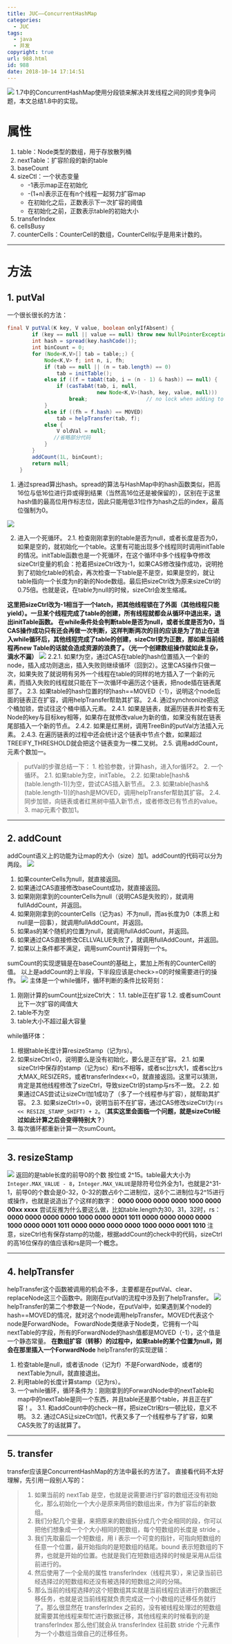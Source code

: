 ```yaml
---
title: JUC——ConcurrentHashMap
categories:
  - JUC
tags:
  - java
  - 并发
copyright: true
url: 988.html
id: 988
date: 2018-10-14 17:14:51
---
```


![](https://kherrisanbucketone.oss-cn-shanghai.aliyuncs.com/dbdcdc86ee06761292636a46d6fc8878.png) 1.7中的ConcurrentHashMap使用分段锁来解决并发线程之间的同步竞争问题，本文总结1.8中的实现。

<!-- more -->

属性
==

1.  table：Node类型的数组，用于存放散列桶
2.  nextTable：扩容阶段的新的table
3.  baseCount
4.  sizeCtl：一个状态变量
    *   -1表示map正在初始化
    *   -(1+n)表示正在有n个线程一起努力扩容map
    *   在初始化之后，正数表示下一次扩容的阈值
    *   在初始化之前，正数表示table的初始大小
5.  transferIndex
6.  cellsBusy
7.  counterCells：CounterCell的数组，CounterCell似乎是用来计数的。

* * *

方法
==

1\. putVal
----------

一个很长很长的方法：

```java
final V putVal(K key, V value, boolean onlyIfAbsent) {
        if (key == null || value == null) throw new NullPointerException();
        int hash = spread(key.hashCode());
        int binCount = 0;
        for (Node<K,V>[] tab = table;;) {
            Node<K,V> f; int n, i, fh;
            if (tab == null || (n = tab.length) == 0)
                tab = initTable();
            else if ((f = tabAt(tab, i = (n - 1) & hash)) == null) {
                if (casTabAt(tab, i, null,
                             new Node<K,V>(hash, key, value, null)))
                    break;                   // no lock when adding to empty bin
            }
            else if ((fh = f.hash) == MOVED)
                tab = helpTransfer(tab, f);
            else {
                V oldVal = null;
               //省略部分代码
            }
        }
        addCount(1L, binCount);
        return null;
    }

```

1.  通过spread算出hash。spread的算法与HashMap中的hash函数类似，把高16位与低16位进行异或得到结果（当然高16位还是被保留的），区别在于这里hash值的最高位用作标志位，因此只能用低31位作为hash之后的index，最高位强制为0。

![](https://kherrisanbucketone.oss-cn-shanghai.aliyuncs.com/41c3beacdddb68b5f1d36a4c8f64e884.png)

2.  进入一个死循环。 2.1. 检查刚刚拿到的table是否为null，或者长度是否为0，如果是空的，就初始化一个table。这里有可能出现多个线程同时调用initTable的情况。initTable函数也是一个死循环，在这个循环中多个线程争夺修改sizeCtrl变量的机会：抢着把sizeCtrl改为-1，如果CAS修改操作成功，说明抢到了初始化table的机会，再次检查一下table是不是空，如果是空的，就让table指向一个长度为n的新的Node数组。最后把sizeCtrl改为原来sizeCtrl的0.75倍。也就是说，在table为null的时候，sizeCtrl会发生缩减。

**这里把sizeCtrl改为-1相当于一个latch，把其他线程锁在了外面（其他线程只能yield）。一旦某个线程完成了table的创建，所有线程就都会从循环中退出来，退出initTable函数。** **在while条件处会判断table是否为null，或者长度是否为0，当CAS操作成功只有还会再做一次判断，这样判断两次的目的应该是为了防止在进入while循环后，其他线程完成了table的创建，sizeCtrl变为正数，那如果当前线程再new Table的话就会造成资源的浪费了。（光一个创建数组操作就如此复杂，滴水不漏）** ![](https://kherrisanbucketone.oss-cn-shanghai.aliyuncs.com/e4d0c7796b2b0dcde9efc3856ef7cc13.png) 2.2.1. 如果f为空，通过CAS在table的hash位置插入一个新的node，插入成功则退出，插入失败则继续循环（回到2）。这里CAS操作只做一次，如果失败了就说明有另外一个线程在table的同样的地方插入了一个新的元素，而插入失败的线程就只能在下一次循环中遍历这个链表，把node插在链表尾部了。 2.3. 如果table的hash位置的f的hash==MOVED（-1），说明这个node后面的链表正在扩容，调用helpTransfer帮助其扩容。 2.4. 通过synchronize把这个桶加锁，尝试往这个桶中插入元素。 2.4.1. 如果是链表，就遍历链表并检查有无Node的key与目标key相等，如果存在就修改value为新的值，如果没有就在链表尾部插入一个新的节点。 2.4.2. 如果是红黑树，调用TreeBin的putVal方法插入元素。 2.4.3. 在遍历链表的过程中还会统计这个链表中节点个数，如果超过TREEIFY_THRESHOLD就会把这个链表变为一棵二叉树。 2.5. 调用addCount，元素个数加一。

> putVal的步骤总结一下： 1. 检验参数，计算hash，进入for循环2。 2. 一个循环。 2.1. 如果table为空，initTable。 2.2. 如果table\[hash&(table.length-1)\]为空，尝试CAS插入新节点。 2.3. 如果table\[hash&(table.length-1)\]的hash是MOVED，调用helpTransfer帮助其扩容。 2.4. 同步加锁，向链表或者红黑树中插入新节点，或者修改已有节点的value。 3. map元素个数加1。

* * *

2\. addCount
------------

addCount语义上的功能为让map的大小（size）加1。addCount的代码可以分为两段。 ![](https://kherrisanbucketone.oss-cn-shanghai.aliyuncs.com/987256f0e0ac59d7826222cacb3183a0.png)

1.  如果counterCells为null，就直接返回。
2.  如果通过CAS直接修改baseCount成功，就直接返回。
3.  如果刚刚拿到的counterCells为null（说明CAS是失败的），就调用fullAddCount，并返回。
4.  如果刚刚拿到的counterCells（记为as）不为null，而as长度为0（本质上和null是一回事），就调用fullAddCount，并返回。
5.  如果as的某个随机的位置为null，就调用fullAddCount，并返回。
6.  如果通过CAS直接修改CELLVALUE失败了，就调用fullAddCount，并返回。
7.  如果以上条件都不满足，调用sumCount计算得到一个s。

sumCount的实现逻辑是在baseCount的基础上，累加上所有的CounterCell的值。 以上是addCount的上半段，下半段应该是check>=0的时候需要进行的操作。 ![](https://kherrisanbucketone.oss-cn-shanghai.aliyuncs.com/470aa3a3a2732ede598cc39debc99980.png) 主体是一个while循环，循环判断的条件比较苛刻：

1.  刚刚计算的sumCount比sizeCtrl大： 1.1. table正在扩容 1.2. 或者sumCount比下一次扩容的阈值大
2.  table不为空
3.  table大小不超过最大容量

while循环体：

1.  根据table长度计算resizeStamp（记为rs）。
2.  如果sizeCtrl<0，说明要么是没有初始化，要么是正在扩容。 2.1. 如果sizeCtrl中保存的stamp（记为sc）和rs不相等，或者sc比rs大1，或者sc比rs大MAX_RESIZERS，或者transferIndex<=0，就直接返回。这里可以猜测，肯定是其他线程修改了sizeCtrl，导致sizeCtrl的stamp与rs不一致。 2.2. 如果通过CAS尝试让sizeCtrl加1成功了（多了一个线程参与扩容），就帮助其扩容。 2.3. 如果sizeCtrl>=0，说明当前不在扩容，通过CAS修改sizeCtrl为`(rs << RESIZE_STAMP_SHIFT) + 2`。（**其实这里会面临一个问题，就是sizeCtrl经过如此计算之后会变得特别大？**）
3.  每次循环都重新计算一次sumCount。

* * *

3\. resizeStamp
---------------

![](https://kherrisanbucketone.oss-cn-shanghai.aliyuncs.com/6640e8c8a5b2ab14a87427946e3893eb.png) 返回的是table长度的前导0的个数 按位或 2^15。table最大大小为`Integer.MAX_VALUE - 8`，`Integer.MAX_VALUE`是除符号位外全为1，也就是2^31-1，前导0的个数会是0-32，0-32的数占6个二进制位，这6个二进制位与2^15进行或操作，也就是说造出了个这样的数字： **0000 0000 0000 0000 1000 0000 00xx xxxx** 尝试反推为什么要这么做，比如table.length为30，31，32时，rs： **0000 0000 0000 0000 1000 0000 0001 1011** **0000 0000 0000 0000 1000 0000 0001 1011** **0000 0000 0000 0000 1000 0000 0001 1010** 注意，sizeCtrl也有保存stamp的功能，根据addCount的check中的代码，sizeCtrl的高16位保存的值应该和rs是同一个概念。

* * *

4\. helpTransfer
----------------

helpTransfer这个函数被调用的机会不多，主要都是在putVal、clear、replaceNode这三个函数中。刚刚在putVal的流程中涉及到了helpTransfer。 ![](https://kherrisanbucketone.oss-cn-shanghai.aliyuncs.com/c15c3369264dfd90022f2d40dfafd9e7.png) helpTransfer的第二个参数是一个Node，在putVal中，如果遇到某个node的hash==MOVED的情况，就对这个node调用helpTransfer。MOVED代表这个node是ForwardNode。 FowardNode类继承于Node类，它拥有一个叫nextTable的字段，所有的ForwardNode的hash值都是MOVED（-1），这个值是一个静态常量。 **在数组扩容（转移）的过程中，如果table的某个位置为null，则会在那里插入一个ForwardNode** helpTransfer的实现逻辑：

1.  检查table是null，或者该node（记为f）不是ForwardNode，或者f的nextTable为null，就直接退出。
2.  利用table的长度计算stamp（记为rs）。
3.  一个while循环，循环条件为：刚刚拿到的ForwardNode中的nextTable和map中的nextTable是同一个东西，并且table还是那个table，并且正在扩容！。 3.1. 和addCount中的check一样，把sizeCtrl和rs一顿比较，意义不明。 3.2. 通过CAS让sizeCtrl加1，代表又多了一个线程参与了扩容，如果CAS失败了的话就算了。

* * *

5\. transfer
------------

transfer应该是ConcurrentHashMap的方法中最长的方法了。 直接看代码不太好理解，先引用一段别人写的：

> 1.  如果当前的 nextTab 是空，也就是说需要进行扩容的数组还没有初始化，那么初始化一个大小是原来两倍的数组出来，作为扩容后的新数组。
> 2.  我们分配几个变量，来把原来的数组拆分成几个完全相同的段，你可以把他们想象成一个个大小相同的短数组，每个短数组的长度是 stride 。
> 3.  我们先取最后一个短数组，用 i 表示一个可变的指针，可指向短数组的任意一个位置，最开始指向的是短数组的结尾。bound 表示短数组的下界，也就是开始的位置。也就是我们在短数组选择的时候是采用从后往前进行的。
> 4.  然后使用了一个全局的属性 transferIndex（线程共享），来记录当前已经选择过的短数组和还没有被选择的短数组之间的分隔。
> 5.  那么当前的线程选择的这个短数组其实就是当前线程应该进行的数据迁移任务，也就是说当前线程就负责完成这一个小数组的迁移任务就行了。那么很显然在 transferIndex 之前的，没有被线程处理过的短数组就需要其他线程来帮忙进行数据迁移，其他线程来的时候看到的是 transferIndex 那么他们就会从 transferIndex 往前数 stride 个元素作为一个小数组当做自己的迁移任务。